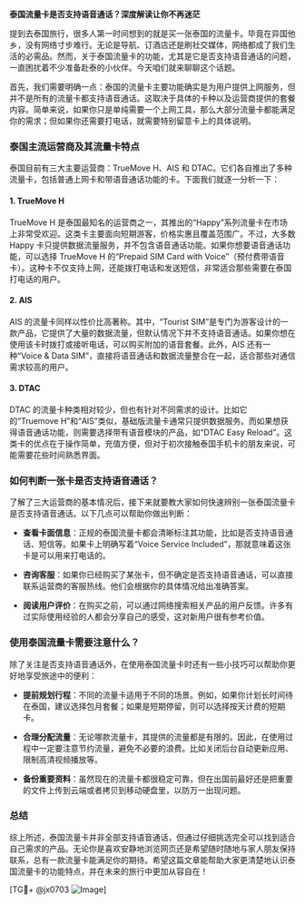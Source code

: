 **泰国流量卡是否支持语音通话？深度解读让你不再迷茫**

提到去泰国旅行，很多人第一时间想到的就是买一张泰国的流量卡。毕竟在异国他乡，没有网络寸步难行。无论是导航、订酒店还是刷社交媒体，网络都成了我们生活的必需品。然而，关于泰国流量卡的功能，尤其是它是否支持语音通话的问题，一直困扰着不少准备赴泰的小伙伴。今天咱们就来聊聊这个话题。

首先，我们需要明确一点：泰国的流量卡主要功能确实是为用户提供上网服务，但并不是所有的流量卡都支持语音通话。这取决于具体的卡种以及运营商提供的套餐内容。简单来说，如果你只是单纯需要一个上网工具，那么大部分流量卡都能满足你的需求；但如果你还需要打电话，就需要特别留意卡上的具体说明。

### 泰国主流运营商及其流量卡特点

泰国目前有三大主要运营商：TrueMove H、AIS 和 DTAC。它们各自推出了多种流量卡，包括普通上网卡和带语音通话功能的卡。下面我们就逐一分析一下：

#### 1. TrueMove H
TrueMove H 是泰国最知名的运营商之一，其推出的“Happy”系列流量卡在市场上非常受欢迎。这类卡主要面向短期游客，价格实惠且覆盖范围广。不过，大多数 Happy 卡只提供数据流量服务，并不包含语音通话功能。如果你想要语音通话功能，可以选择 TrueMove H 的“Prepaid SIM Card with Voice”（预付费带语音卡）。这种卡不仅支持上网，还能拨打电话和发送短信，非常适合那些需要在泰国打电话的用户。

#### 2. AIS
AIS 的流量卡同样以性价比高著称。其中，“Tourist SIM”是专门为游客设计的一款产品，它提供了大量的数据流量，但默认情况下并不支持语音通话。如果你想在使用该卡时拨打或接听电话，可以购买附加的语音套餐。此外，AIS 还有一种“Voice & Data SIM”，直接将语音通话和数据流量整合在一起，适合那些对通信需求较高的用户。

#### 3. DTAC
DTAC 的流量卡种类相对较少，但也有针对不同需求的设计。比如它的“Truemove H”和“AIS”类似，基础版流量卡通常只提供数据服务。而如果想获得语音通话功能，则需要选择带有语音模块的产品，如“DTAC Easy Reload”。这类卡的优点在于操作简单，充值方便，但对于初次接触泰国手机卡的朋友来说，可能需要花些时间熟悉界面。

### 如何判断一张卡是否支持语音通话？

了解了三大运营商的基本情况后，接下来就要教大家如何快速辨别一张泰国流量卡是否支持语音通话。以下几点可以帮助你做出判断：

- **查看卡面信息**：正规的泰国流量卡都会清晰标注其功能，比如是否支持语音通话、短信等。如果卡上明确写着“Voice Service Included”，那就意味着这张卡是可以用来打电话的。
  
- **咨询客服**：如果你已经购买了某张卡，但不确定是否支持语音通话，可以直接联系运营商的客服热线。他们会根据你的具体情况给出准确答案。
  
- **阅读用户评价**：在购买之前，可以通过网络搜索相关产品的用户反馈。许多有过实际使用经验的人都会分享自己的感受，这对新用户很有参考价值。

### 使用泰国流量卡需要注意什么？

除了关注是否支持语音通话外，在使用泰国流量卡时还有一些小技巧可以帮助你更好地享受旅途中的便利：

- **提前规划行程**：不同的流量卡适用于不同的场景。例如，如果你计划长时间待在泰国，建议选择包月套餐；如果是短期停留，则可以选择按天计费的短期卡。
  
- **合理分配流量**：无论哪款流量卡，其提供的流量都是有限的。因此，在使用过程中一定要注意节约流量，避免不必要的浪费。比如关闭后台自动更新应用、限制高清视频播放等。

- **备份重要资料**：虽然现在的流量卡都很稳定可靠，但在出国前最好还是把重要的文件上传到云端或者拷贝到移动硬盘里，以防万一出现问题。

### 总结

综上所述，泰国流量卡并非全部支持语音通话，但通过仔细挑选完全可以找到适合自己需求的产品。无论你是喜欢安静地浏览网页还是希望随时随地与家人朋友保持联系，总有一款流量卡能满足你的期待。希望这篇文章能帮助大家更清楚地认识泰国流量卡的功能特点，并在未来的旅行中更加从容自在！

[TG💪+ @jx0703 ![Image](https://github.com/user-attachments/assets/dbca1d08-cadb-493c-b0ec-ad6f7a83f270)]
